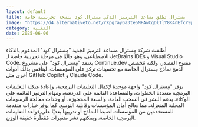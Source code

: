 ```yaml
---
layout: default
title: مسترال تطلق مساعد الترميز الذكي مسترال كود بنسخة تجريبية خاصة
image: "https://d4.alternativeto.net/rXpgrayGa3te5MFAwCgDlTlY8K4nEfcY9pZ_4UwhREU/rs:fill:1520:760:0/g:ce:0:0/YWJzOi8vZGlzdC9jb250ZW50LzE3NDkxNTMwMTAyNTEucG5n.png"
category: التقنية
date: 2025-06-06
---
```


أطلقت شركة مِسترال مساعد الترميز الجديد "مِسترال كود" المدعوم بالذكاء الاصطناعي، وهو حاليًا في مرحلة تجريبية خاصة لـ JetBrains IDEs و Visual Studio Code. يعتمد "مِسترال كود" على مشروع Continue.dev مفتوح المصدر، ولكنه مُخصص لدمج نماذج مِسترال الخاصة مع تحسينات تركز على المؤسسات، لينافس بذلك أدوات أخرى مثل GitHub Copilot و Claude Code.

يوفر "مِسترال كود" واجهة موحدة لإكمال التعليمات البرمجية، وإعادة هيكلة التعليمات البرمجية متعددة الخطوات، والمساعدة القائمة على الدردشة، ومهام الترميز القائمة على الوكلاء. يدعم النشر في السحب العامة، والسعة المحجوزة، أو وحدات معالجة الرسومات المحلية المنعزلة، مما يعالج أمان المؤسسات وقابلية التوسع. كما يوفر خيارات متقدمة للمستخدمين من المؤسسات لضبط النماذج أو تدريبها بعديًا على قواعد التعليمات البرمجية الخاصة، ويمكنهم نشر متغيرات مُقطَّرة خفيفة الوزن.
